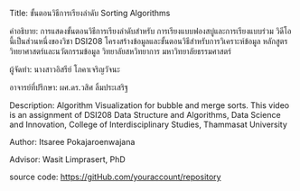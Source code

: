 Title: ขั้นตอนวิธีการเรียงลำดับ Sorting Algorithms

คำอธิบาย: การแสดงขั้นตอนวิธีการเรียงลำดับสำหรับ การเรียงแบบฟองสบู่และการเรียงแบบร่วม วิดีโอนี้เป็นส่วนหนึ่งของวิชา DSI208 โครงสร้างข้อมูลและขั้นตอนวิธีสำหรับการวิเคราะห์ข้อมูล หลักสูตรวิทยาศาสตร์และนวัตกรรมข้อมูล วิทยาลัยสหวิทยาการ มหาวิทยาลัยธรรมศาสตร์

ผู้จัดทำ: นางสาวอิสรีย์ โภคาเจริญวัจนะ

อาจารย์ที่ปรึกษา: ผศ.ดร.วสิศ ลิ้มประเสริฐ

Description: Algorithm Visualization for bubble and merge sorts. This video is an assignment of DSI208 Data Structure and Algorithms, Data Science and Innovation, College of Interdisciplinary Studies, Thammasat University

Author: Itsaree Pokajaroenwajana

Advisor: Wasit Limprasert, PhD

source code: https://gitHub.com/youraccount/repository
